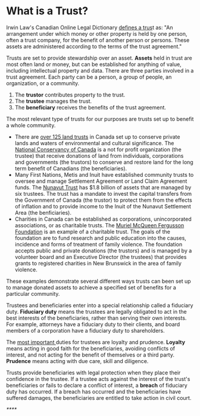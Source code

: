 # What is a Trust?

Irwin Law's Canadian Online Legal Dictionary [defines a trus](https://www.irwinlaw.com/cold/trusts)t as: "An arrangement under which money or other property is held by one person, often a trust company, for the benefit of another person or persons. These assets are administered according to the terms of the trust agreement." 

Trusts are set to provide stewardship over an asset. **Assets** held in trust are most often land or money, but can be established for anything of value, including intellectual property and data. There are three parties involved in a trust agreement. Each party can be a person, a group of people, an organization, or a community.

1. The **trustor** contributes property to the trust.
2. The **trustee** manages the trust.
3. The **beneficiary** receives the benefits of the trust agreement.

The most relevant type of trusts for our purposes are trusts set up to benefit a whole community. 

* There are [over 125 land trusts](https://www.erudit.org/en/journals/ijcs/2009-n39-40-ijcs3712/040830ar.pdf) in Canada set up to conserve private lands and waters of environmental and cultural significance. The [National Conservancy of Canada](http://www.natureconservancy.ca) is a not for profit organization \(the trustee\) that receive donations of land from individuals, corporations and governments \(the trustors\) to conserve and restore land for the long term benefit of Canadians \(the beneficiaries\).
* Many First Nations, Metis and Inuit have established community trusts to oversee and manage Settlement Agreement or Land Claim Agreement funds. The [Nunavut Trust](http://www.nunavuttrust.ca/index.htm) has $1.8 billion of assets that are managed by six trustees. The trust has a  mandate to invest the capital transfers from the Government of Canada \(the trustor\) to protect them from the effects of inflation and to provide income to the Inuit of the Nunavut Settlement Area \(the benficiaries\).
* Charities in Canada can be established as corporations, unincorporated associations, or as charitable trusts. The [Muriel McQueen Fergusson Foundation](http://www.mmff.ca/en/about-us.php) is an example of a charitable trust. The goals of the foundation are to fund research and public education into the causes, incidence and forms of treatment of family violence. The foundation accepts public and private donations \(the trustors\) and is managed by a volunteer board and an Executive Director \(the trustees\) that provides grants to registered charities in New Brunswick in the area of family violence.

These examples demonstrate several different ways trusts can been set up to manage donated assets to achieve a specified set of benefits for a particular community. 

Trustees and beneficiaries enter into a special relationship called a fiduciary duty. **Fiduciary duty** means the trustees are legally obligated to act in the best interests of the beneficiaries, rather than serving their own interests. For example, attorneys have a fiduciary duty to their clients, and board members of a corporation have a fiduciary duty to shareholders.

The [most important ](https://www.unpri.org/fiduciary-duty/what-is-fiduciary-duty-and-why-is-it-important/247.article)duties for trustees are loyalty and prudence. **Loyalty** means acting in good faith for the beneficiaries, avoiding conflicts of interest, and not acting for the benefit of themselves or a third party. **Prudence** means acting with due care, skill and diligence. 

Trusts provide beneficiaries with legal protection when they place their confidence in the trustee. If a trustee acts against the interest of the trust's beneficiaries or fails to declare a conflict of interest, a **breach** of fiduciary duty has occurred. If a breach has occurred and the beneficiaries have suffered damages, the beneficiaries are entitled to take action in civil court.

_\*\*\*\*_



